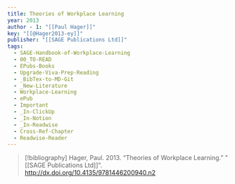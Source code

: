 ```yaml
---
title: Theories of Workplace Learning
year: 2013
author - 1: "[[Paul Hager]]"
key: "[[@Hager2013-ey]]"
publisher: "[[SAGE Publications Ltd]]"
tags:
  - SAGE-Handbook-of-Workplace-Learning
  - 00_TO-READ
  - EPubs-Books
  - Upgrade-Viva-Prep-Reading
  - _BibTex-to-MD-Git
  - _New-Literature
  - Workplace-Learning
  - ePub
  - Important
  - _In-ClickUp
  - _In-Notion
  - _In-Readwise
  - Cross-Ref-Chapter
  - Readwise-Reader
---
```


> [!bibliography]
> Hager, Paul. 2013. “Theories of Workplace Learning.” "[[SAGE Publications Ltd]]". http://dx.doi.org/10.4135/9781446200940.n2